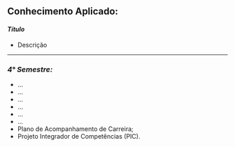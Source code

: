 ## **Conhecimento Aplicado:**

#### ***Título***
- Descrição

<hr>

### ***4° Semestre:***
- ...
- ...
- ...
- ...
- ...
- ...
- Plano de Acompanhamento de Carreira;
- Projeto Integrador de Competências (PIC).
